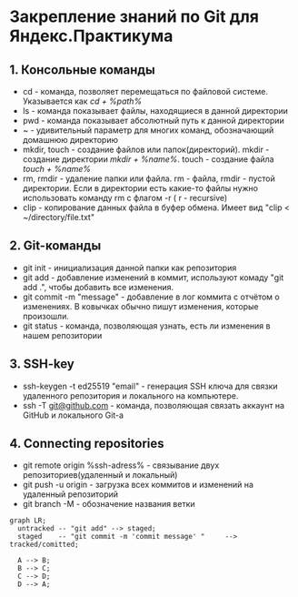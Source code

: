 # Закрепление знаний по Git для Яндекс.Практикума
## 1. Консольные команды 
* cd - команда, позволяет перемещаться по файловой системе. Указывается как _cd + %path%_
* ls - команда показывает файлы, находящиеся в данной директории
* pwd - команда показывает абсолютный путь к данной директории
* ~ - удивительный параметр для многих команд, обозначающий домашнюю директорию
* mkdir, touch - создание файлов или папок(директорий). mkdir - создание директории _mkdir + %name%_. touch - создание файла _touch + %name%_
* rm, rmdir - удаление папки или файла. rm - файла, rmdir - пустой директории. Если в директории есть какие-то файлы нужно использовать команду rm с флагом -r ( r - recursive)
* clip - копирование данных файла в буфер обмена. Имеет вид "clip < ~/directory/file.txt"
## 2. Git-команды
* git init - инициализация данной папки как репозитория
* git add - добавление изменений в коммит, используют комаду "git add .", чтобы добавить все изменения.
* git commit -m "message" - добавление в лог коммита с отчётом о изменениях. В ковычках обычно пишут изменения, которые произошли.
* git status - команда, позволяющая узнать, есть ли изменения в нашем репозитории
## 3. SSH-key
* ssh-keygen -t ed25519 "email" - генерация SSH ключа для связки удаленного репозитория и локального на компьютере.
* ssh -T git@github.com - команда, позволяющая связать аккаунт на GitHub и локального Git-a 
## 4. Connecting repositories 
* git remote origin %ssh-adress% - связывание двух репозиториев(удаленный и локальный)
* git push -u origin - загрузка всех коммитов и изменений на удаленный репозиторий
* git branch -M - обозначение названия ветки


```mermaid
graph LR;	
  untracked -- "git add" --> staged;
  staged    -- "git commit -m 'commit message' "     --> tracked/comitted;

  A --> B;
  B --> C;
  C --> D;
  D --> A;
```